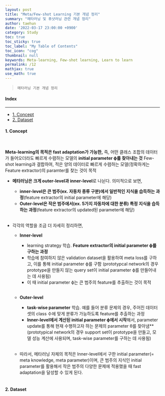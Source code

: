```yaml
---
layout: post
title: "Meta/Few-shot Learning 기본 개념 정리"
summary: "메타러닝 및 퓨샷러닝 관련 개념 정리"
author: taehun
date: '2022-03-17 23:00:00 +0900'
category: Study
toc: true
toc_sticky: true
toc_label: "My Table of Contents"
toc_icon: "cog"
thumbnail: null
keywords: Meta-learning, Few-shot learning, Learn to learn
permalink: /12
mathjax: true
use_math: true
---
```


> `메타러닝 기본 개념 정리`

#### Index
---

- [1. Concept](#1-concept)
- [2. Dataset](#2-dataset)


#### **1. Concept**
  
<br>

**Meta-learning의 목적은 fast adaptation가 가능한,** 즉, 어떤 클래스 조합의 데이터가 들어오더라도 빠르게 수렴하는 모델의 **initial parameter ϕ를 찾아내는 것**
Few-shot learning과 결합하여, 적은 양의 데이터로 빠르게 수렴하는 모델(정확하게는 Feature extractor)의 paramter를 찾는 것이 목적

- **메타러닝은 크게 outer-level과 inner-level**로 나뉜다. 의미적으로 보면,
  - **inner-level은 큰 범주(ex. 자동차 종류 구분)에서 일반적인 지식을 습득하는 과정**(feature extractor의 initial parameter에 해당)<br>
  - **Outer-level은 작은 범주에서(ex. 5가지 자동차에 대한 분류) 특정 지식을 습득하는 과정**(feature extractor의 updated된 parameter에 해당)<br><br>

- 각각의 역할을 조금 더 자세히 정리하면,
  - **Inner-level**
    - learning strategy 학습. **Feature extractor의 initial parameter ϕ를 구하는 과정**
    - 학습에 참여하지 않은 validation dataset을 활용하여 meta loss를 구하고, 이를 통해 initial parameter ϕ를 구함
      (prototypcal network의 경우 prototype을 만들지 않는 query set이 initial parameter ϕ를 만들어내는 데 사용됨)
    - 이 때 initial parameter ϕ는 큰 범주의 feature를 추출하는 것이 목적<br><br>

  - **Outer-level**
    - **task-wise parameter** 학습. 예를 들어 분류 문제의 경우, 주어진 데이터셋의 class 수에 맞게 분류가 가능하도록 feature를 추출하는 과정
    - **Inner-level에서 계산된 initial parameter ϕ에서 시작**해서, parameter update를 통해 현재 수행하고자 하는 문제의 parameter θ를 찾아냄**
      (prototypical network의 경우 support set이 prototype을 만들고, 모델 성능 계산에 사용되며, task-wise parameter를 구하는 데 사용됨)<br><br>
      
  - 따라서, 메타러닝 자체의 목적은 Inner-level에서 구한 initial parameter(= meta knowledge, meta parameter)이며, 큰 범주의 지식인 initial parameter를 활용해서 작은 범주의 다양한 문제에 적용했을 때 fast adaptation을 달성할 수 있게 된다.<br><br>


#### **2. Dataset**

<br>
